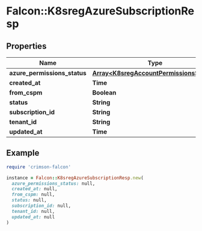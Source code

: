 # Falcon::K8sregAzureSubscriptionResp

## Properties

| Name | Type | Description | Notes |
| ---- | ---- | ----------- | ----- |
| **azure_permissions_status** | [**Array&lt;K8sregAccountPermissionsStatus&gt;**](K8sregAccountPermissionsStatus.md) |  |  |
| **created_at** | **Time** |  |  |
| **from_cspm** | **Boolean** |  |  |
| **status** | **String** |  |  |
| **subscription_id** | **String** |  |  |
| **tenant_id** | **String** |  |  |
| **updated_at** | **Time** |  |  |

## Example

```ruby
require 'crimson-falcon'

instance = Falcon::K8sregAzureSubscriptionResp.new(
  azure_permissions_status: null,
  created_at: null,
  from_cspm: null,
  status: null,
  subscription_id: null,
  tenant_id: null,
  updated_at: null
)
```

